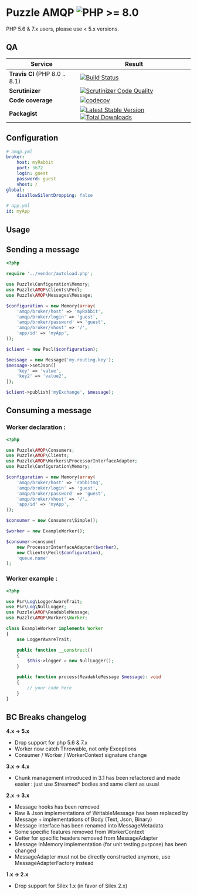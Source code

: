Puzzle AMQP  ![PHP >= 8.0](https://img.shields.io/badge/php-%3E%3D%208.0-blue.svg)
===========
PHP 5.6 & 7.x users, please use < 5.x versions.

QA
--

| Service                         | Result |
|---------------------------------| --- |
|  **Travis CI** (PHP 8.0 .. 8.1) | [![Build Status](https://travis-ci.org/puzzle-org/amqp.svg?branch=master)](https://travis-ci.org/puzzle-org/amqp) |
|  **Scrutinizer**                | [![Scrutinizer Code Quality](https://scrutinizer-ci.com/g/puzzle-org/amqp/badges/quality-score.png?b=master)](https://scrutinizer-ci.com/g/puzzle-org/amqp/?branch=master) |
|  **Code coverage**              | [![codecov](https://codecov.io/gh/puzzle-org/amqp/branch/master/graph/badge.svg)](https://codecov.io/gh/puzzle-org/amqp) |
|  **Packagist**                  | [![Latest Stable Version](https://poser.pugx.org/puzzle/amqp/v/stable.png)](https://packagist.org/packages/puzzle/amqp) [![Total Downloads](https://poser.pugx.org/puzzle/amqp/downloads.svg)](https://packagist.org/packages/puzzle/amqp) |

Configuration
-------------

```yml
# amqp.yml
broker:
    host: myRabbit
    port: 5672
    login: guest
    password: guest
    vhost: /
global:
    disallowSilentDropping: false

# app.yml
id: myApp
```

Usage
-----
## Sending a message

```php
<?php

require '../vendor/autoload.php';

use Puzzle\Configuration\Memory;
use Puzzle\AMQP\Clients\Pecl;
use Puzzle\AMQP\Messages\Message;

$configuration = new Memory(array(
    'amqp/broker/host' => 'myRabbit',
    'amqp/broker/login' => 'guest',
    'amqp/broker/password' => 'guest',
    'amqp/broker/vhost' => '/',
    'app/id' => 'myApp',
));

$client = new Pecl($configuration);

$message = new Message('my.routing.key');
$message->setJson([
    'key' => 'value',
    'key2' => 'value2',
]);

$client->publish('myExchange', $message);
```
## Consuming a message

### Worker declaration :
```php
<?php

use Puzzle\AMQP\Consumers;
use Puzzle\AMQP\Clients;
use Puzzle\AMQP\Workers\ProcessorInterfaceAdapter;
use Puzzle\Configuration\Memory;

$configuration = new Memory(array(
    'amqp/broker/host' => 'rabbitmq',
    'amqp/broker/login' => 'guest',
    'amqp/broker/password' => 'guest',
    'amqp/broker/vhost' => '/',
    'app/id' => 'myApp',
));

$consumer = new Consumers\Simple();

$worker = new ExampleWorker();

$consumer->consume(
    new ProcessorInterfaceAdapter($worker),
    new Clients\Pecl($configuration),
    'queue.name'
);
```
### Worker example :
```php
<?php

use Psr\Log\LoggerAwareTrait;
use Psr\Log\NullLogger;
use Puzzle\AMQP\ReadableMessage;
use Puzzle\AMQP\Workers\Worker;

class ExampleWorker implements Worker
{
    use LoggerAwareTrait;

    public function __construct()
    {
        $this->logger = new NullLogger();
    }

    public function process(ReadableMessage $message): void
    {
        // your code here
    }
}
```

BC Breaks changelog
-------------------
**4.x -> 5.x**

 - Drop support for php 5.6 & 7.x
 - Worker now catch Throwable, not only Exceptions
- Consumer / Worker / WorkerContext signature change

**3.x -> 4.x**

 - Chunk management introduced in 3.1 has been refactored and made easier : just use Streamed* bodies and same client as usual 

**2.x -> 3.x**

 - Message hooks has been removed
 - Raw & Json implementations of WritableMessage has been replaced by Message + implementations of Body (Text, Json, Binary)
 - Message interface has been renamed into MessageMetadata
 - Some specific features removed from WorkerContext
 - Getter for specific headers removed from MessageAdapter
 - Message InMemory implementation (for unit testing purpose) has been changed
 - MessageAdapter must not be directly constructed anymore, use MessageAdapterFactory instead

**1.x -> 2.x**

 - Drop support for Silex 1.x (in favor of Silex 2.x)
